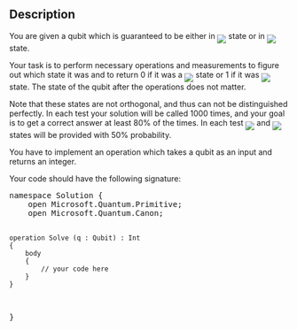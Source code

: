 ## Description

<div><p>You are given a qubit which is guaranteed to be either in <img align="middle" class="tex-formula" src="./29383/file/8X1t61uC.png" style="max-width: 100.0%;max-height: 100.0%;"> state or in <img align="middle" class="tex-formula" src="./29383/file/5FdRkXkt.png" style="max-width: 100.0%;max-height: 100.0%;"> state. </p><p>Your task is to perform necessary operations and measurements to figure out which state it was and to return 0 if it was a <img align="middle" class="tex-formula" src="./29383/file/IKx06csW.png" style="max-width: 100.0%;max-height: 100.0%;"> state or 1 if it was <img align="middle" class="tex-formula" src="./29383/file/GE9SJWjf.png" style="max-width: 100.0%;max-height: 100.0%;"> state. The state of the qubit after the operations does not matter.</p><p>Note that these states are not orthogonal, and thus can not be distinguished perfectly. In each test your solution will be called 1000 times, and your goal is to get a correct answer at least 80% of the times. In each test <img align="middle" class="tex-formula" src="./29383/file/LdqZXxB2.png" style="max-width: 100.0%;max-height: 100.0%;"> and <img align="middle" class="tex-formula" src="./29383/file/2hQVepHM.png" style="max-width: 100.0%;max-height: 100.0%;"> states will be provided with 50% probability.</p><p>You have to implement an operation which takes a qubit as an input and returns an integer. </p><p>Your code should have the following signature:</p><pre class="verbatim">namespace Solution {
    open Microsoft.Quantum.Primitive;
    open Microsoft.Quantum.Canon;

    operation Solve (q : Qubit) : Int
    {
        body
        {
            // your code here
        }
    }
}</pre></div>
